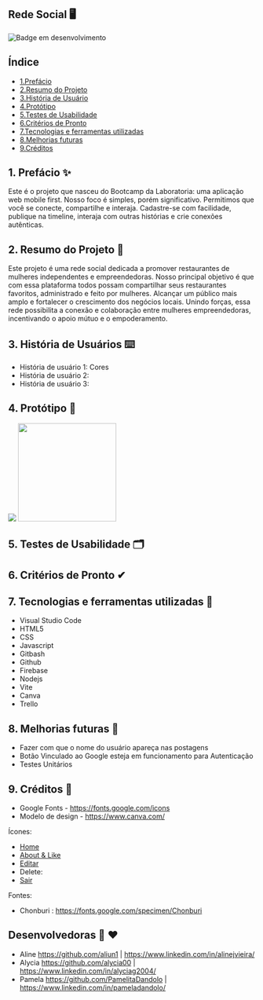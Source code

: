 ## Rede Social 🖥 

![Badge em desenvolvimento](http://img.shields.io/static/v1?label=STATUS&message=EM%20DESENVOLVIMENTO&color=GREEN&style=for-the-badge)

## Índice 

* [1.Prefácio](#1-prefácio)
* [2.Resumo do Projeto](#2-resumo-do-projeto)
* [3.História de Usuário](#3-historia-de-usuario)
* [4.Protótipo](#4-protótipo)
* [5.Testes de Usabilidade](#5-testes-de-usabilidade)
* [6.Critérios de Pronto](#6-critérios-de-pronto)
* [7.Tecnologias e ferramentas utilizadas](#8-tecnologias-e-ferramentas-utilizadas)
* [8.Melhorias futuras](#9-melhorias-futuras)
* [9.Créditos](#10-creditos)

  
## 1. Prefácio ✨ 
Este é o projeto que nasceu do Bootcamp da Laboratoria: uma aplicação
web mobile first. Nosso foco é simples, porém significativo. Permitimos
que você se conecte, compartilhe e interaja. Cadastre-se com facilidade,
publique na timeline, interaja com outras histórias e crie conexões
autênticas.


## 2. Resumo do Projeto 📝
Este projeto é uma rede social dedicada a promover restaurantes
de mulheres independentes e empreendedoras. Nosso principal
objetivo é que com essa plataforma todos possam
compartilhar seus restaurantes favoritos, administrado e
feito por mulheres. Alcançar um público mais amplo
e fortalecer o crescimento dos negócios locais. Unindo forças,
essa rede possibilita a conexão e colaboração entre mulheres
empreendedoras, incentivando o apoio mútuo e o empoderamento.


## 3. História de Usuários ⌨️
*  História de usuário 1: Cores
*  História de usuário 2: 
*  História de usuário 3:

  
## 4. Protótipo 🎨
<img src="(https://user-images.githubusercontent.com/105131652/186226747-206a5cb6-0390-445f-9ab7-aaa88827750e.jpg](https://onlineconvertfree.com/pt/convert/png/)"/>
<img src="https://onlineconvertfree.com/pt/convert/png/)" width="200"/>


## 5. Testes de Usabilidade 🗂


## 6. Critérios de Pronto ✔

## 7. Tecnologias e ferramentas utilizadas 🔨
* Visual Studio Code
* HTML5
* CSS
* Javascript
* Gitbash
* Github
* Firebase
* Nodejs
* Vite
* Canva
* Trello

## 8. Melhorias futuras 🚀
* Fazer com que o nome do usuário apareça nas postagens 
* Botão Vinculado ao Google esteja em funcionamento para Autenticação
* Testes Unitários

## 9. Créditos 🔗
* Google Fonts - https://fonts.google.com/icons
* Modelo de design - https://www.canva.com/

Ícones: 

* [Home](https://fonts.google.com/icons?icon.query=home&selected=Material+Symbols+Outlined:home:FILL@0;wght@400;GRAD@0;opsz@24)
* [About & Like](https://fonts.google.com/icons?icon.query=like&selected=Material+Symbols+Outlined:favorite:FILL@0;wght@400;GRAD@0;opsz@24)
* [Editar](https://fonts.google.com/icons?icon.query=edit&selected=Material+Symbols+Outlined:edit:FILL@0;wght@400;GRAD@0;opsz@24)
* Delete: 
* [Sair](https://fonts.google.com/icons?icon.query=logout&selected=Material+Symbols+Outlined:logout:FILL@0;wght@400;GRAD@0;opsz@24)

Fontes:
* Chonburi : https://fonts.google.com/specimen/Chonburi
  
## Desenvolvedoras 🤝 ❤️
* Aline https://github.com/aliun1 | https://www.linkedin.com/in/alinejvieira/
* Alycia https://github.com/alycia00 | https://www.linkedin.com/in/alyciag2004/
* Pamela https://github.com/PamelitaDandolo | https://www.linkedin.com/in/pameladandolo/
